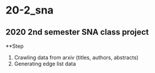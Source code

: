 # 20-2_sna 
## 2020 2nd semester SNA class project

**Step
1. Crawling data from arxiv (titles, authors, abstracts) 
2. Generating edge list data

